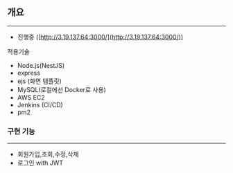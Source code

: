 ## 개요

---

- 진행중 ([http://3.19.137.64:3000/](http://3.19.137.64:3000/))

적용기술

- Node.js(NestJS)
- express
- ejs (화면 템플릿)
- MySQL(로컬에선 Docker로 사용)
- AWS EC2
- Jenkins (CI/CD)
- pm2

### 구현 기능

---

- 회원가입,조회,수정,삭제
- 로그인 with JWT

